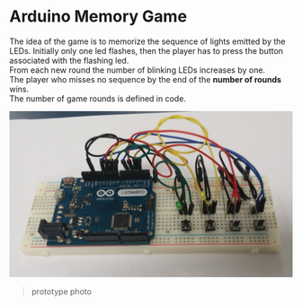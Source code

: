 # Arduino Memory Game <br />
The idea of ​​the game is to memorize the sequence of lights emitted by the LEDs.
Initially only one led flashes, then the player has to press the button associated with the flashing led. <br />
From each new round the number of blinking LEDs increases by one. <br />
The player who misses no sequence by the end of the **number of rounds** wins. <br />
The number of game rounds is defined in code. <br />





![](https://github.com/pedrohenriquecordeiro/Arduino-Memory-Game/blob/master/photo/photo.jpg)

> prototype photo